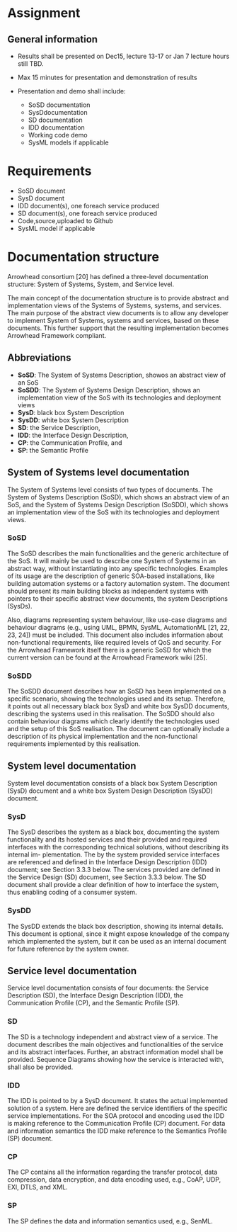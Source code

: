 # Assignment

## General information

- Results shall be presented on Dec15, lecture 13-17 or Jan 7 lecture hours still TBD.
- Max 15 minutes for presentation and demonstration of results
- Presentation and demo shall include:

  - SoSD documentation
  - SysDdocumentation
  - SD documentation
  - IDD documentation
  - Working code demo
  - SysML models if applicable

# Requirements

- SoSD document
- SysD document
- IDD document(s), one foreach service produced
- SD document(s), one foreach service produced
- Code,source,uploaded to Github
- SysML model if applicable

# Documentation structure

Arrowhead consortium [20] has defined a three-level documentation structure: System of Systems, System, and Service level.

The main concept of the documentation structure is to provide abstract and implementation views of the Systems of Systems, systems, and services. The main purpose of the abstract view documents is to allow any developer to implement System of Systems, systems and services, based on these documents. This further support that the resulting implementation becomes Arrowhead Framework compliant.

## Abbreviations

- **SoSD**: The System of Systems Description, showos an abstract view of an SoS
- **SoSDD**: The System of Systems Design Description, shows an implementation view of the SoS with its technologies and deployment views
- **SysD**: black box System Description
- **SysDD**: white box System Description
- **SD**: the Service Description,
- **IDD**: the Interface Design Description,
- **CP**: the Communication Profile, and
- **SP**: the Semantic Profile

## System of Systems level documentation

The System of Systems level consists of two types of documents. The System of Systems Description (SoSD), which shows an abstract view of an SoS, and the System of Systems Design Description (SoSDD), which shows an implementation view of the SoS with its technologies and deployment views.

### SoSD

The SoSD describes the main functionalities and the generic architecture of the SoS. It will mainly be used to describe one System of Systems in an abstract way, without instantiating into any specific technologies. Examples of its usage are the description of generic SOA-based installations, like building automation systems or a factory automation system. The document should present its main building blocks as independent systems with pointers to their specific abstract view documents, the system Descriptions (SysDs).

Also, diagrams representing system behaviour, like use-case diagrams and behaviour diagrams (e.g., using UML, BPMN, SysML, AutomationML [21, 22, 23, 24]) must be included. This document also includes information about non-functional requirements, like required levels of QoS and security. For the Arrowhead Framework itself there is a generic SoSD for which the current version can be found at the Arrowhead Framework wiki [25].

### SoSDD

The SoSDD document describes how an SoSD has been implemented on a specific scenario, showing the technologies used and its setup. Therefore, it points out all necessary black box SysD and white box SysDD documents, describing the systems used in this realisation. The SoSDD should also contain behaviour diagrams which clearly identify the technologies used and the setup of this SoS realisation. The document can optionally include a description of its physical implementation and the non-functional requirements implemented by this realisation.

## System level documentation

System level documentation consists of a black box System Description (SysD) document and a white box System Design Description (SysDD) document.

### SysD

The SysD describes the system as a black box, documenting the system functionality and its hosted services and their provided and required interfaces with the corresponding technical solutions, without describing its internal im- plementation. The by the system provided service interfaces are referenced and defined in the Interface Design Description (IDD) document; see Section 3.3.3 below. The services provided are defined in the Service Design (SD) document, see Section 3.3.3 below. The SD document shall provide a clear definition of how to interface the system, thus enabling coding of a consumer system.

### SysDD

The SysDD extends the black box description, showing its internal details. This document is optional, since it might expose knowledge of the company which implemented the system, but it can be used as an internal document for future reference by the system owner.

## Service level documentation

Service level documentation consists of four documents: the Service Description (SD), the Interface Design Description (IDD), the Communication Profile (CP), and the Semantic Profile (SP).

### SD

The SD is a technology independent and abstract view of a service. The document describes the main objectives and functionalities of the service and its abstract interfaces. Further, an abstract information model shall be provided. Sequence Diagrams showing how the service is interacted with, shall also be provided.

### IDD

The IDD is pointed to by a SysD document. It states the actual implemented solution of a system. Here are defined the service identifiers of the specific service implementations. For the SOA protocol and encoding used the IDD is making reference to the Communication Profile (CP) document. For data and information semantics the IDD make reference to the Semantics Profile (SP) document.

### CP

The CP contains all the information regarding the transfer protocol, data compression, data encryption, and data encoding used, e.g., CoAP, UDP, EXI, DTLS, and XML.

### SP

The SP defines the data and information semantics used, e.g., SenML.
